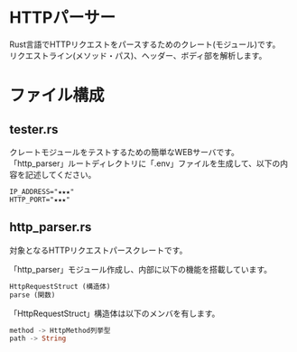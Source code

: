 # HTTPパーサー

Rust言語でHTTPリクエストをパースするためのクレート(モジュール)です。  
リクエストライン(メソッド・パス)、ヘッダー、ボディ部を解析します。  


# ファイル構成

## tester.rs

クレートモジュールをテストするための簡単なWEBサーバです。  
「http_parser」ルートディレクトリに「.env」ファイルを生成して、以下の内容を記述してください。  

```.env
IP_ADDRESS="★★★"
HTTP_PORT="★★★"
```


## http_parser.rs

対象となるHTTPリクエストパースクレートです。  

「http_parser」モジュール作成し、内部に以下の機能を搭載しています。

```rust
HttpRequestStruct (構造体)
parse (関数)
```

「HttpRequestStruct」構造体は以下のメンバを有します。

```rust
method -> HttpMethod列挙型
path -> String
```



